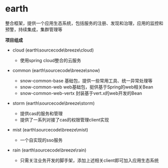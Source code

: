 # earth

整合框架，提供一个应用生态系统，包括服务的注册、发现和治理，应用的监控和预警，持续集成，集群管理等

**项目组成**

- cloud (earth\sourcecode\breeze\cloud)
	- 使用spring cloud整合的云服务
	
- common (earth\sourcecode\breeze\snow)
	- snow-common-base 基础包，提供一些常用工具、统一异常处理等
	- snow-common-web web基础包，挺供基于Spring的web相关Bean
	- snow-common-web-vertx 封装基于vert.x的web开发的Bean
	
- storm (earth\sourcecode\breeze\storm)
	- 提供cas的服务和管理
	- 提供了一系列对接了cas的权限管理client实现

- mist (earth\sourcecode\breeze\mist)
	- 一个自实现的sso服务

- rain (earth\sourcecode\breeze\rain)
	- 只需关注业务开发的脚手架，添加上述相关client即可加入应用生态系统